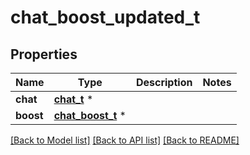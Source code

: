 # chat_boost_updated_t

## Properties
Name | Type | Description | Notes
------------ | ------------- | ------------- | -------------
**chat** | [**chat_t**](chat.md) \* |  | 
**boost** | [**chat_boost_t**](chat_boost.md) \* |  | 

[[Back to Model list]](../README.md#documentation-for-models) [[Back to API list]](../README.md#documentation-for-api-endpoints) [[Back to README]](../README.md)


